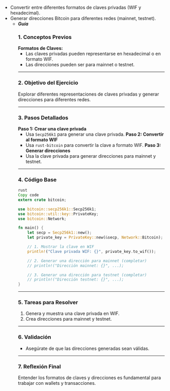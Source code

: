 - Convertir entre diferentes formatos de claves privadas (WIF y hexadecimal).
- Generar direcciones Bitcoin para diferentes redes (mainnet, testnet).
  - **_Guía_**
    ### 1. **Conceptos Previos**
    **Formatos de Claves:**
    - Las claves privadas pueden representarse en hexadecimal o en formato WIF.
    - Las direcciones pueden ser para mainnet o testnet.
    ***
    ### 2. **Objetivo del Ejercicio**
    Explorar diferentes representaciones de claves privadas y generar direcciones para diferentes redes.
    ***
    ### 3. **Pasos Detallados**
    **Paso 1: Crear una clave privada**
    - Usa `Secp256k1` para generar una clave privada.
    **Paso 2: Convertir al formato WIF**
    - Usa `rust-bitcoin` para convertir la clave a formato WIF.
    **Paso 3: Generar direcciones**
    - Usa la clave privada para generar direcciones para mainnet y testnet.
    ***
    ### 4. **Código Base**
    ```rust
    rust
    Copy code
    extern crate bitcoin;

    use bitcoin::secp256k1::Secp256k1;
    use bitcoin::util::key::PrivateKey;
    use bitcoin::Network;

    fn main() {
        let secp = Secp256k1::new();
        let private_key = PrivateKey::new(&secp, Network::Bitcoin);

        // 1. Mostrar la clave en WIF
        println!("Clave privada WIF: {}", private_key.to_wif());

        // 2. Generar una dirección para mainnet (completar)
        // println!("Dirección mainnet: {}", ...);

        // 3. Generar una dirección para testnet (completar)
        // println!("Dirección testnet: {}", ...);
    }

    ```
    ***
    ### 5. **Tareas para Resolver**
    1. Genera y muestra una clave privada en WIF.
    2. Crea direcciones para mainnet y testnet.
    ***
    ### 6. **Validación**
    - Asegúrate de que las direcciones generadas sean válidas.
    ***
    ### 7. **Reflexión Final**
    Entender los formatos de claves y direcciones es fundamental para trabajar con wallets y transacciones.
